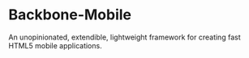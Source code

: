 Backbone-Mobile
===============

An unopinionated, extendible, lightweight framework for creating fast HTML5 mobile applications.